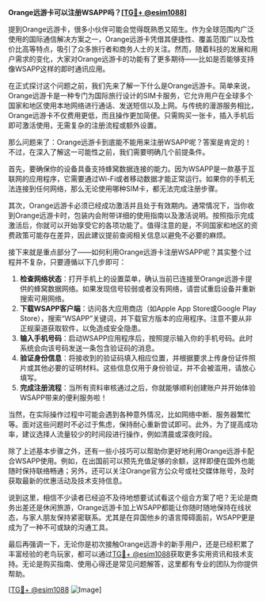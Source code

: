 **Orange远游卡可以注册WSAPP吗？[[TG💪+ @esim1088](https://t.me/s/esim1088)]**

提到Orange远游卡，很多小伙伴可能会觉得既熟悉又陌生。作为全球范围内广泛使用的国际通信解决方案之一，Orange远游卡凭借其便捷性、覆盖范围广以及性价比高等特点，吸引了众多旅行者和商务人士的关注。然而，随着科技的发展和用户需求的变化，大家对Orange远游卡的功能有了更多期待——比如是否能够支持像WSAPP这样的即时通讯应用。

在正式探讨这个问题之前，我们先来了解一下什么是Orange远游卡。简单来说，Orange远游卡是一种专门为国际旅行设计的SIM卡服务，它允许用户在全球多个国家和地区使用本地网络进行通话、发送短信以及上网。与传统的漫游服务相比，Orange远游卡不仅费用更低，而且操作更加简便。只需购买一张卡，插入手机后即可激活使用，无需复杂的注册流程或额外设置。

那么问题来了：Orange远游卡到底能不能用来注册WSAPP呢？答案是肯定的！不过，在深入了解这一可能性之前，我们需要明确几个前提条件。

首先，要确保你的设备具备支持蜂窝数据连接的能力。因为WSAPP是一款基于互联网的应用程序，它需要通过Wi-Fi或者移动数据才能正常运行。如果你的手机无法连接到任何网络，那么无论使用哪种SIM卡，都无法完成注册步骤。

其次，Orange远游卡必须已经成功激活并且处于有效期内。通常情况下，当你收到Orange远游卡时，包装内会附带详细的使用指南以及激活说明。按照指示完成激活后，你就可以开始享受它的各项功能了。值得注意的是，不同国家和地区的资费政策可能存在差异，因此建议提前查阅相关信息以避免不必要的麻烦。

接下来就是重点部分了——如何利用Orange远游卡注册WSAPP呢？其实整个过程并不复杂，只要遵循以下几步即可：

1. **检查网络状态**：打开手机上的设置菜单，确认当前已连接至Orange远游卡提供的蜂窝数据网络。如果发现信号较弱或者没有网络，请尝试重启设备并重新搜索可用网络。
2. **下载WSAPP客户端**：访问各大应用商店（如Apple App Store或Google Play Store），搜索“WSAPP”关键词，并下载官方版本的应用程序。注意不要从非正规渠道获取软件，以免造成安全隐患。
3. **输入手机号码**：启动WSAPP应用程序后，按照提示输入你的手机号码。此时系统会向该号码发送一条包含验证码的消息。
4. **验证身份信息**：将接收到的验证码填入相应位置，并根据要求上传身份证件照片或其他必要的证明材料。这些信息仅用于身份验证，并不会被滥用，请放心填写。
5. **完成注册流程**：当所有资料审核通过之后，你就能够顺利创建账户并开始体验WSAPP带来的便利服务啦！

当然，在实际操作过程中可能会遇到各种意外情况，比如网络中断、服务器繁忙等。面对这些问题时不必过于焦虑，保持耐心重新尝试即可。此外，为了提高成功率，建议选择人流量较少的时间段进行操作，例如清晨或深夜时段。

除了上述基本步骤之外，还有一些小技巧可以帮助你更好地利用Orange远游卡配合WSAPP使用。例如，在出国前可以预先充值足够的余额，这样即便在国外也能随时保持联络畅通；另外，还可以关注Orange官方公众号或社交媒体账号，及时获取最新的优惠活动及技术支持信息。

说到这里，相信不少读者已经迫不及待地想要试试看这个组合方案了吧？无论是商务出差还是休闲旅游，Orange远游卡加上WSAPP都能让你随时随地保持在线状态，与家人朋友保持紧密联系。尤其是在异国他乡的语言障碍面前，WSAPP更是成为了一种不可或缺的沟通工具。

最后再强调一下，无论你是初次接触Orange远游卡的新手用户，还是已经积累了丰富经验的老鸟玩家，都可以通过[TG💪+ @esim1088](https://t.me/s/esim1088)获取更多实用资讯和技术支持。无论是购买指南、使用心得还是常见问题解答，这里都有专业的团队为你提供帮助。

[[TG💪+ @esim1088](https://t.me/s/esim1088) ![Image](https://i.postimg.cc/4NQfJmqS/Snipaste-2025-05-13-00-14-12.png)]